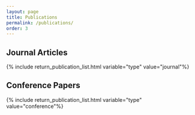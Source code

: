 ```yaml
---
layout: page
title: Publications
permalink: /publications/
order: 3
---
```

<h2>Journal Articles</h2>
{% include return_publication_list.html variable="type" value="journal"%}

<h2>Conference Papers</h2>
{% include return_publication_list.html variable="type" value="conference"%}
